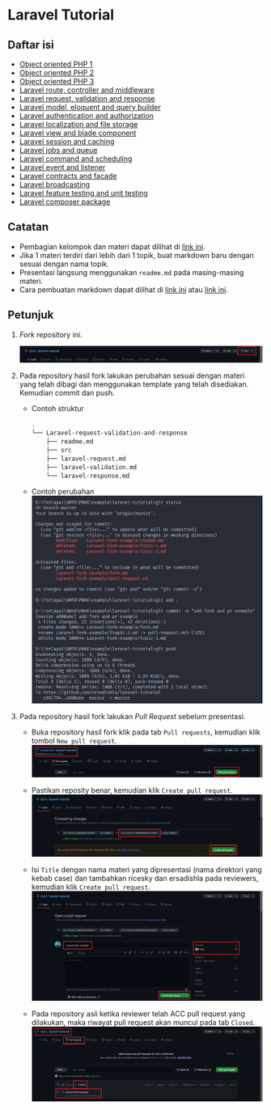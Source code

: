 # Laravel Tutorial

## Daftar isi

- [Object oriented PHP 1](Object-oriented-PHP-1/readme.md)
- [Object oriented PHP 2](Object-oriented-PHP-2/readme.md)
- [Object oriented PHP 3](Object-oriented-PHP-3/readme.md)
- [Laravel route, controller and middleware](Laravel-route-controller-and-middleware/readme.md)
- [Laravel request, validation and response](Laravel-request-validation-and-response/readme.md)
- [Laravel model, eloquent and query builder](Laravel-model-eloquent-and-query-builder/readme.md)
- [Laravel authentication and authorization](Laravel-authentication-and-authorization/readme.md)
- [Laravel localization and file storage](Laravel-localization-and-file-storage/readme.md)
- [Laravel view and blade component](Laravel-view-and-blade-component/readme.md)
- [Laravel session and caching](Laravel-session-and-caching/readme.md)
- [Laravel jobs and queue](Laravel-jobs-and-queue/readme.md)
- [Laravel command and scheduling](Laravel-command-and-scheduling/readme.md)
- [Laravel event and listener](Laravel-event-and-listener/readme.md)
- [Laravel contracts and facade](Laravel-contracts-and-facade/readme.md)
- [Laravel broadcasting](Laravel-broadcasting/readme.md)
- [Laravel feature testing and unit testing](Laravel-feature-testing-and-unit-testing/readme.md)
- [Laravel composer package](Laravel-composer-package/readme.md)

## Catatan

- Pembagian kelompok dan materi dapat dilihat di [link ini](https://docs.google.com/spreadsheets/d/1veoJvnwTS8INEodXPWJ65GWscV7bupEIdI65GZVa6GU/edit?usp=sharing).
- Jika 1 materi terdiri dari lebih dari 1 topik, buat markdown baru dengan sesuai dengan nama topik.
- Presentasi langsung menggunakan `readme.md` pada masing-masing materi.
- Cara pembuatan markdown dapat dilihat di [link ini](https://www.markdownguide.org/cheat-sheet/) atau [link ini](https://github.com/adam-p/markdown-here/wiki/Markdown-Cheatsheet).

## Petunjuk

1. *Fork* repository ini.

    ![fork](img/fork.png)

2. Pada repository hasil fork lakukan perubahan sesuai dengan materi yang telah dibagi dan menggunakan template yang telah disediakan. Kemudian commit dan push.
    - Contoh struktur

        ```bash
        .
        └── Laravel-request-validation-and-response
            ├── readme.md
            ├── src
            ├── laravel-request.md
            ├── laravel-validation.md
            └── laravel-response.md
        ```

    - Contoh perubahan
    ![fork](img/edit.png)

3. Pada repository hasil fork lakukan *Pull Request* sebelum presentasi.

    - Buka repository hasil fork klik pada tab `Pull requests`, kemudian klik tombol `New pull request`.
    ![fork](img/pr-1.png)

    - Pastikan reposity benar, kemudian klik `Create pull request`.
    ![fork](img/pr-2.png)

    - Isi `Title` dengan nama materi yang dipresentasi (nama direktori yang kebab case) dan tambahkan ricesky dan ersadishla pada reviewers,  kemudian klik `Create pull request`.
    ![fork](img/pr-3.png)

    - Pada repository asli ketika reviewer telah ACC pull request yang dilakukan, maka riwayat pull request akan muncul pada tab `Closed`.
    ![fork](img/pr-4.png)
